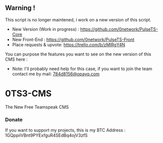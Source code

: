 ## Warning !
This script is no longer maintened, i  work on a new version of this script.
- New Version (Work in progress) : https://github.com/0network/PulseTS-Core
- New Front-End : https://github.com/0network/PulseTS-Front
- Place requests & upvote: https://trello.com/b/zMIRgY4N

You can purpose the features you want to see on the new version of this CMS here :

- Note: I'll probably need help for this case, if you want to join the team contact me by mail: 784d8156@opayq.com

# 0TS3-CMS
The New Free Teamspeak CMS

### Donate
If you want to support my projects, this is my BTC Address :  1GQppiiVBnt9PYExfguR4SEdBq4ojV3zfS
